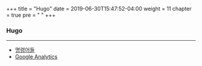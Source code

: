 +++
title = "Hugo"
date = 2019-06-30T15:47:52-04:00
weight = 11
chapter = true
pre = "<i class='far fa-window-maximize'></i> "
+++

### Hugo
***

+ [명령어들](#hugo-commands)
+ [Google Analytics](#google-analytics)


<a name="hugo-commands"></a>

<a name="google-analytics"></a>

